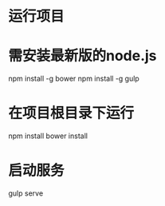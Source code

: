 # 运行项目
# 需安装最新版的node.js

npm install -g bower
npm install -g gulp
# 在项目根目录下运行
npm install
bower install

# 启动服务
gulp serve
